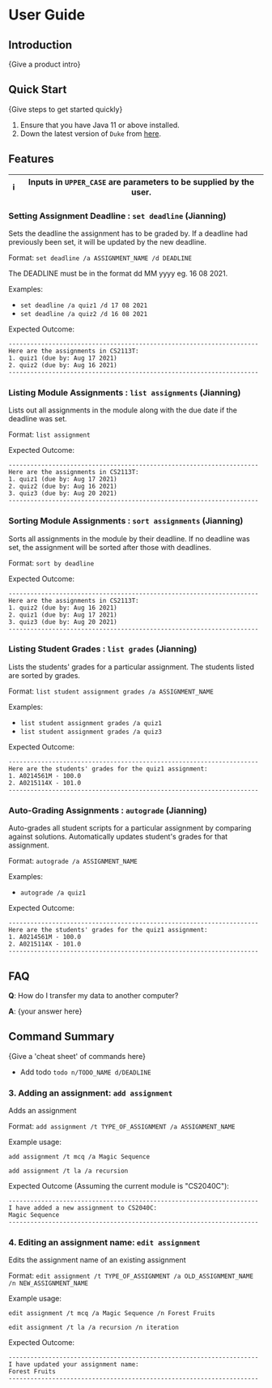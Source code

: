# User Guide

## Introduction

{Give a product intro}

## Quick Start

{Give steps to get started quickly}

1. Ensure that you have Java 11 or above installed.
1. Down the latest version of `Duke` from [here](http://link.to/duke).

## Features 

| :information_source: | Inputs in `UPPER_CASE` are parameters to be supplied by the user. |
|----------------------|-------------------------------------|

### Setting Assignment Deadline : `set deadline` (Jianning)

Sets the deadline the assignment has to be graded by. 
If a deadline had previously been set, it will be updated by the new deadline.

Format: `set deadline /a ASSIGNMENT_NAME /d DEADLINE`

The DEADLINE must be in the format dd MM yyyy eg. 16 08 2021.

Examples:
* `set deadline /a quiz1 /d 17 08 2021`
* `set deadline /a quiz2 /d 16 08 2021`

Expected Outcome:
```
---------------------------------------------------------------------
Here are the assignments in CS2113T:
1. quiz1 (due by: Aug 17 2021)
2. quiz2 (due by: Aug 16 2021)
---------------------------------------------------------------------
```


### Listing Module Assignments : `list assignments` (Jianning)

Lists out all assignments in the module along with the due date if the deadline was set.

Format: `list assignment`

Expected Outcome:
```
---------------------------------------------------------------------
Here are the assignments in CS2113T:
1. quiz1 (due by: Aug 17 2021)
2. quiz2 (due by: Aug 16 2021)
3. quiz3 (due by: Aug 20 2021)
---------------------------------------------------------------------
```

### Sorting Module Assignments : `sort assignments` (Jianning)

Sorts all assignments in the module by their deadline. 
If no deadline was set, the assignment will be sorted after those with deadlines.

Format: `sort by deadline`

Expected Outcome:
```
---------------------------------------------------------------------
Here are the assignments in CS2113T:
1. quiz2 (due by: Aug 16 2021)
2. quiz1 (due by: Aug 17 2021)
3. quiz3 (due by: Aug 20 2021)
---------------------------------------------------------------------
```

### Listing Student Grades : `list grades` (Jianning)

Lists the students' grades for a particular assignment.
The students listed are sorted by grades.

Format: `list student assignment grades /a ASSIGNMENT_NAME`

Examples:
* `list student assignment grades /a quiz1`
* `list student assignment grades /a quiz3`

Expected Outcome:
```
---------------------------------------------------------------------
Here are the students' grades for the quiz1 assignment:
1. A0214561M - 100.0
2. A0215114X - 101.0
---------------------------------------------------------------------
```


### Auto-Grading Assignments : `autograde` (Jianning)

Auto-grades all student scripts for a particular assignment by comparing against solutions.
Automatically updates student's grades for that assignment.

Format: `autograde /a ASSIGNMENT_NAME`

Examples:
* `autograde /a quiz1`

Expected Outcome:
```
---------------------------------------------------------------------
Here are the students' grades for the quiz1 assignment:
1. A0214561M - 100.0
2. A0215114X - 101.0
---------------------------------------------------------------------
```

## FAQ

**Q**: How do I transfer my data to another computer? 

**A**: {your answer here}

## Command Summary

{Give a 'cheat sheet' of commands here}

* Add todo `todo n/TODO_NAME d/DEADLINE`


### 3. Adding an assignment: `add assignment`

Adds an assignment

Format: `add assignment /t TYPE_OF_ASSIGNMENT /a ASSIGNMENT_NAME`

Example usage:

`add assignment /t mcq /a Magic Sequence`

`add assignment /t la /a recursion`

Expected Outcome (Assuming the current module is "CS2040C"):

```
---------------------------------------------------------------------
I have added a new assignment to CS2040C:
Magic Sequence
---------------------------------------------------------------------
```

### 4. Editing an assignment name: `edit assignment`

Edits the assignment name of an existing assignment

Format: `edit assignment /t TYPE_OF_ASSIGNMENT /a OLD_ASSIGNMENT_NAME /n NEW_ASSIGNMENT_NAME`

Example usage:

`edit assignment /t mcq /a Magic Sequence /n Forest Fruits`

`edit assignment /t la /a recursion /n iteration`

Expected Outcome:

```
---------------------------------------------------------------------
I have updated your assignment name:
Forest Fruits
---------------------------------------------------------------------
```
